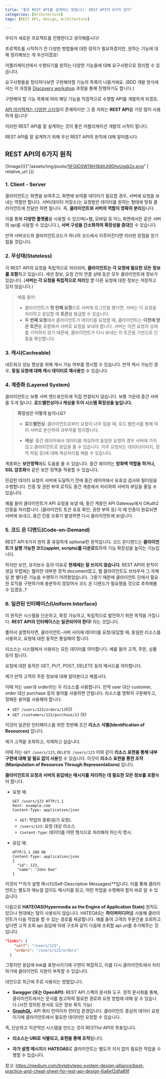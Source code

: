 ```yaml
---
title: "좋은 REST API를 설계하는 방법(1): REST API의 6가지 원칙"
categories: [Architecture]
tags: [REST API, design, Architecture]

---
```




우리가 새로운 프로젝트를 진행한다고 생각해봅시다!

프로젝트를 시작하기 전 다양한 방법들에 대한 정의가 필요하겠지만, 원하는 기능에 대해 정리해보는 게 우선이겠죠!

어플리케이션에서 수행되기를 원하는 다양한 기능들에 대해 요구사항으로 정리할 수 있습니다.

요구사항들을 정리하다보면 구현해야할 기능의 목록이 나올거에요. (BDD 개발 방식에서는 이 과정을 [Discovery workshop](https://cucumber.io/docs/bdd/discovery-workshop/) 과정을 통해 진행하기도 합니다.)

구현해야 할 기능 목록에 따라 해당 기능을 직접적으로 수행할 API를 개발하게 되겠죠.

[API 아키텍쳐는 다양한 스타일](https://papooo-dev.github.io/posts/API-%EC%95%84%ED%82%A4%ED%85%8D%EC%B3%90%EC%9D%98-6%EA%B0%80%EC%A7%80-%EB%8C%80%ED%91%9C-%EC%8A%A4%ED%83%80%EC%9D%BC-(REST,-Webhook,-WebSocket,-GraphQL/)/)이 존재하지만 그 중 저희는 **REST API**를 가장 많이 사용하게 됩니다!

이러한 REST API를 잘 설계하는 것이 좋은 어플리케이션 개발의 시작이 됩니다.

REST API를 잘 설계하기 위해 우선 REST API의 원칙에 대해 알아봅시다.



## REST API의 6가지 원칙

![Image]({{"/assets/img/posts/1lFGlOSW19H184tUt9DhvUg@2x.png" | relative_url }})

### 1. Client - Server

클라이언트는 화면을 보여주고, 화면에 보여줄 데이터가 필요할 경우, 서버에 요청을 보내는 역할만 합니다. 서버(데이터 저장소)는 요청받은 데이터를 원하는 형태에 맞춰 클라이언트에 전달만 하면 됩니다. 즉, **클라이언트와 서버의 역할이 명확히 분리**됩니다. 

이를 통해 **다양한 플랫폼**을 사용할 수 있으며(=웹, 모바일 등 어느 화면에서든 같은 서버의 api를 사용할 수 있습니다.), **서버 구성을 간소화하여 확장성을 증대**할 수 있습니다.

만약 서버코드와 클라이언트코드가 하나의 코드에서 이루어진다면 이러한 장점을 얻기 힘들 것입니다.

### 2. 무상태(**Stateless**)

각 REST API의 요청을 독립적으로 처리되며, **클라이언트는 각 요청에 필요한 모든 정보를 포함**하고 있습니다. 세션 정보, 요청 간의 연결 상태 등은 모두 클라이언트에 정보가 있습니다. (**서버는 각 요청을 독립적으로 처리**할 뿐 다른 요청에 대한 정보는 저장하고 있지 않습니다.)

> 예를 들어:
>
> - 클라이언트가 **첫 번째 요청**으로 서버에 로그인을 했다면, 서버는 이 요청을 처리하고 응답할 때 **토큰**을 발급할 수 있습니다.
> - **두 번째 요청**에서 클라이언트가 데이터를 요청할 때, 클라이언트는 **이전에 받은 토큰**을 포함해서 서버로 요청을 보내야 합니다. 서버는 이전 요청의 상태를 기억하지 않기 때문에, 클라이언트가 다시 보내는 이 토큰을 기반으로 인증을 확인합니다.



### 3. 캐시(Cacheable)

네트워크 성능 향상을 위해 캐시 가능 여부를 명시할 수 있습니다. 만약 캐시 가능인 경우, **동일 요청에 대해 캐시 데이터로 재사용**할 수 있습니다.



### 4. 계층화 (**Layered System**)

클라이언트는 보통 서버 엔드포인트에 직접 연결되지 않습니다. 보통 가운데 중간 서버를 두게 됩니다. **로드밸런싱이나 캐싱을 두어 시스템 확장성을 높입니다.**  

> **확장성은 어떻게 높이나요?**
>
> - **로드밸런싱**: 클라이언트로부터 요청이 너무 많을 때, 로드 밸런서를 통해 여러 서버로 분산하여 과부하를 방지합니다.
>
> - **캐싱**: 중간 레이어에서 데이터를 캐싱하여 동일한 요청의 경우 서버에 가지 않고 클라이언트로 응답을 줄 수 있습니다. 자주 요청되는 데이터(이미지, 정적 파일 등)에 대해 캐싱처리를 해둘 수 있습니다.

계층화는 **보안정책**에도 도움을 줄 수 있습니다. 중간 레이어는 **방화벽 역할을 하거나, SSL 암호화**와 같은 보안 정책을 적용할 수 있습니다. 

민감한 데이터 요청이 서버에 도달하기 전에 중간 레이어에서 유효성 검사와 필터링을 수행합니다. 인증 및 권한 부여 로직도 중간 계층에서 처리하여 서버의 부담을 줄일 수 있습니다.

예를 들어 클라이언트가 API 요청을 보낼 때, 중간 계층인 API Gateway에서 OAuth2 인증을 처리합니다. (클라이언트 토큰 유효 확인, 권한 부여 등) 이 때 인증이 완료되면 서버에 보내고, 중간 인증 오류가 발생하면 다시 클라이언트에 보냅니다.



### 5. 코드 온 디맨드(Code-on-Demand)

REST API 6가지 원칙 중 유일하게 optional한 원칙입니다. 코드 온디맨드는 **클라이언트가 실행 가능한 코드(applet, scripts)를 다운로드**하여  기능 확장성을 높이는 기능입니다.

하지만 보안, 유지보수 등의 이유로 **현재에는 잘 쓰이지 않습니다**. REST API의 원칙이 생길 무렵에는 웹이란 대부분 정적 document였고, 웹 클라이언트도 브라우저 그 자체일 뿐 별다른 기능을 수행하기 어려웠었습니다. 그렇기 때문에 클라이언트 단에서 필요한 로직을 구현하기에 충분하지 않았어서 코드 온 디맨드가 필요했을 것으로 추측해볼 수 있겠죠..?



### 6. 일관된 인터페이스(Uniform Interface)

이 원칙은 시스템을 단순하고, 확장 가능하고, 독립적으로 발전하기 위한 목적을 가집니다. **REST API의 인터페이스는 일관되어야 한다!** 라는 것입니다.

풀어서 설명하자면, 클라이언트-서버 사이에 데이터를 요청/응답할 때, 동일한 리소스를 사용하고, 요청에 대한 동작은 통일해야 합니다.

리소스는 시스템에서 사용되는 모든 데이터를 의미합니다. 예를 들어 고객, 주문, 상품 등이 됩니다.

요청에 대한 동작은 GET, PUT, POST, DELETE 등의 메서드를 의미합니다.

제가 만약 고객의 주문 정보에 대해 알아본다고 해봅시다.

이떼 저는 user과 order라는 두 리소스를 사용합니다. 만약 user 대신 customer, order 대신 purchase 등의 용어를 사용하면 안됩니다. 리소스를 명확히 구분해두고, 정해둔 용어를 사용해야 합니다. 

- `GET /users/123/orders/13`(O)
- `GET /customers/123/purchase/13` (X)

이것이 일관된 인터페이스를 위한 첫번째 조건 **리소스 식별(Identification of Resources)** 입니다.

제가 고객을 조회하고, 삭제하고 싶습니다.

이때 저는 `GET /users/123`, `DELETE /users/123` 이와 같이 **리소스 표현을 통해 내부 구현에 대해 알 필요 없이 사용**할 수 있습니다. 이것이 **리소스 표현을 통한 조작(Manipulation of Resources Through Representations)** 입니다.

**클라이언트의 요청과 서버의 응답에는 메시지를 처리하는 데 필요한 모든 정보를 포함**해야 합니다. 

- 요청 예:

  ```
  GET /users/123 HTTP/1.1
  Host: example.com
  Content-Type: application/json
  ```

  - `GET`: 작업의 종류(읽기 요청).
  - `/users/123`: 요청 대상 리소스.
  - `Content-Type`: 데이터를 어떤 형식으로 처리해야 하는지 명시.

- 응답 예:

  ```
  HTTP/1.1 200 OK
  Content-Type: application/json
  {
    "id": 123,
    "name": "John Doe"
  }
  ```

이것이 **자가 설명 메시지(Self-Descriptive Messages)**입니다. 이를 통해 클라이언트는 별도의 매뉴얼 없이도 메시지를 읽고, 어떤 작업을 수행해야 할지 바로 알 수 있습니다.

다음으로 **HATEOAS(Hypermedia as the Engine of Application State)** 원칙도 있으나 현대에는 많이 사용되지 않습니다. HATEOAS는 **하이퍼미디어**를 사용해 클라이언트가 다음 작업을 할 수 있는 경로를 제공합니다. 예를 들어 고객의 주문건을 조회하고 싶다면 고객 조회 api 응답에 아래 구조와 같이 다음에 조회할 api uri를 추가해주는 것입니다.

```json
"links": {
    "self": "/users/123",
    "orders": "/users/123/orders"
  }
```

그렇지만 응답에 link를 표현시키기에 구현이 복잡하고, 이를 다시 클라이언트에서 처리하기에 클라이언트 지원이 부족할 수 있습니다.

대안으로 최근에 주로 사용되는 방법입니다.

- **Swagger (또는 OpenAPI)**: REST API 스펙의 문서화 도구. 정적 문서화를 통해, 클라이언트에서는 문서를 참고하여 필요한 경로와 요청 방법에 대해 알 수 있습니다.(사전 정의된 문서로 모든 정보 획득 가능)
- [**GraphQL**](https://papooo-dev.github.io/posts/API-%EC%95%84%ED%82%A4%ED%85%8D%EC%B3%90%EC%9D%98-6%EA%B0%80%EC%A7%80-%EB%8C%80%ED%91%9C-%EC%8A%A4%ED%83%80%EC%9D%BC-(REST,-Webhook,-WebSocket,-GraphQL/)/#graphql):  API 쿼리 언어이자 런타임 환경입니다. 클라이언트 중심의 데이터 요청이기에 클라이언트에서 필요한 데이터만 요청할 수 있습니다. 



즉, 단순하고 직관적인 시스템을 만드는 것이 RESTful API의 목표입니다.

- **리소스는 URI로 식별되고, 표현을 통해 조작**됩니다.

- **자가 설명 메시지**와 **HATEOAS**로 클라이언트는 별도의 지식 없이 필요한 작업을 수행할 수 있습니다.



참고: https://medium.com/bytebytego-system-design-alliance/best-practice-and-cheat-sheet-for-rest-api-design-6a6e12dfa89f
